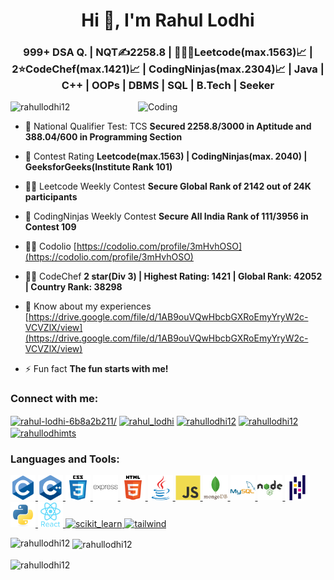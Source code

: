 <h1 align="center">Hi 👋, I'm Rahul Lodhi</h1>
<h3 align="center">999+ DSA Q. | NQT✍2258.8 | 👨🏻‍💻Leetcode(max.1563)📈 | 2⭐CodeChef(max.1421)📈 | CodingNinjas(max.2304)📈 | Java | C++ | OOPs | DBMS | SQL | B.Tech | Seeker</h3>

<img align="right" alt="Coding" width="300" src="https://cdn.dribbble.com/users/1162077/screenshots/3848914/programmer.gif">

<p align="left"> <img src="https://komarev.com/ghpvc/?username=rahullodhi12&label=Profile%20views&color=0e75b6&style=flat" alt="rahullodhi12" /> </p>

- 📝 National Qualifier Test: TCS **Secured 2258.8/3000 in Aptitude and 388.04/600 in Programming Section**

- 🌱 Contest Rating **Leetcode(max.1563) | CodingNinjas(max. 2040) | GeeksforGeeks(Institute Rank 101)**

- 👨‍💻 Leetcode Weekly Contest **Secure Global Rank of 2142 out of 24K participants**

- 🤝 CodingNinjas Weekly Contest **Secure All India Rank of 111/3956 in Contest 109**

- 👨‍💻 Codolio [https://codolio.com/profile/3mHvhOSO](https://codolio.com/profile/3mHvhOSO)

- 👨‍💻 CodeChef **2 star(Div 3) | Highest Rating: 1421 | Global Rank: 42052 | Country Rank: 38298**

- 📄 Know about my experiences [https://drive.google.com/file/d/1AB9ouVQwHbcbGXRoEmyYryW2c-VCVZlX/view](https://drive.google.com/file/d/1AB9ouVQwHbcbGXRoEmyYryW2c-VCVZlX/view)

- ⚡ Fun fact **The fun starts with me!**

<h3 align="left">Connect with me:</h3>
<p align="left">
<a href="https://linkedin.com/in/rahul-lodhi-6b8a2b211/" target="blank"><img align="center" src="https://raw.githubusercontent.com/rahuldkjain/github-profile-readme-generator/master/src/images/icons/Social/linked-in-alt.svg" alt="rahul-lodhi-6b8a2b211/" height="30" width="40" /></a>
<a href="https://www.codechef.com/users/rahul_lodhi" target="blank"><img align="center" src="https://cdn.jsdelivr.net/npm/simple-icons@3.1.0/icons/codechef.svg" alt="rahul_lodhi" height="30" width="40" /></a>
<a href="https://codeforces.com/profile/rahullodhi12" target="blank"><img align="center" src="https://raw.githubusercontent.com/rahuldkjain/github-profile-readme-generator/master/src/images/icons/Social/codeforces.svg" alt="rahullodhi12" height="30" width="40" /></a>
<a href="https://www.leetcode.com/rahullodhi12" target="blank"><img align="center" src="https://raw.githubusercontent.com/rahuldkjain/github-profile-readme-generator/master/src/images/icons/Social/leet-code.svg" alt="rahullodhi12" height="30" width="40" /></a>
<a href="https://auth.geeksforgeeks.org/user/rahullodhimts" target="blank"><img align="center" src="https://raw.githubusercontent.com/rahuldkjain/github-profile-readme-generator/master/src/images/icons/Social/geeks-for-geeks.svg" alt="rahullodhimts" height="30" width="40" /></a>
</p>

<h3 align="left">Languages and Tools:</h3>
<p align="left"> <a href="https://www.cprogramming.com/" target="_blank" rel="noreferrer"> <img src="https://raw.githubusercontent.com/devicons/devicon/master/icons/c/c-original.svg" alt="c" width="40" height="40"/> </a> <a href="https://www.w3schools.com/cpp/" target="_blank" rel="noreferrer"> <img src="https://raw.githubusercontent.com/devicons/devicon/master/icons/cplusplus/cplusplus-original.svg" alt="cplusplus" width="40" height="40"/> </a> <a href="https://www.w3schools.com/css/" target="_blank" rel="noreferrer"> <img src="https://raw.githubusercontent.com/devicons/devicon/master/icons/css3/css3-original-wordmark.svg" alt="css3" width="40" height="40"/> </a> <a href="https://expressjs.com" target="_blank" rel="noreferrer"> <img src="https://raw.githubusercontent.com/devicons/devicon/master/icons/express/express-original-wordmark.svg" alt="express" width="40" height="40"/> </a> <a href="https://www.w3.org/html/" target="_blank" rel="noreferrer"> <img src="https://raw.githubusercontent.com/devicons/devicon/master/icons/html5/html5-original-wordmark.svg" alt="html5" width="40" height="40"/> </a> <a href="https://www.java.com" target="_blank" rel="noreferrer"> <img src="https://raw.githubusercontent.com/devicons/devicon/master/icons/java/java-original.svg" alt="java" width="40" height="40"/> </a> <a href="https://developer.mozilla.org/en-US/docs/Web/JavaScript" target="_blank" rel="noreferrer"> <img src="https://raw.githubusercontent.com/devicons/devicon/master/icons/javascript/javascript-original.svg" alt="javascript" width="40" height="40"/> </a> <a href="https://www.mongodb.com/" target="_blank" rel="noreferrer"> <img src="https://raw.githubusercontent.com/devicons/devicon/master/icons/mongodb/mongodb-original-wordmark.svg" alt="mongodb" width="40" height="40"/> </a> <a href="https://www.mysql.com/" target="_blank" rel="noreferrer"> <img src="https://raw.githubusercontent.com/devicons/devicon/master/icons/mysql/mysql-original-wordmark.svg" alt="mysql" width="40" height="40"/> </a> <a href="https://nodejs.org" target="_blank" rel="noreferrer"> <img src="https://raw.githubusercontent.com/devicons/devicon/master/icons/nodejs/nodejs-original-wordmark.svg" alt="nodejs" width="40" height="40"/> </a> <a href="https://pandas.pydata.org/" target="_blank" rel="noreferrer"> <img src="https://raw.githubusercontent.com/devicons/devicon/2ae2a900d2f041da66e950e4d48052658d850630/icons/pandas/pandas-original.svg" alt="pandas" width="40" height="40"/> </a> <a href="https://www.python.org" target="_blank" rel="noreferrer"> <img src="https://raw.githubusercontent.com/devicons/devicon/master/icons/python/python-original.svg" alt="python" width="40" height="40"/> </a> <a href="https://reactjs.org/" target="_blank" rel="noreferrer"> <img src="https://raw.githubusercontent.com/devicons/devicon/master/icons/react/react-original-wordmark.svg" alt="react" width="40" height="40"/> </a> <a href="https://scikit-learn.org/" target="_blank" rel="noreferrer"> <img src="https://upload.wikimedia.org/wikipedia/commons/0/05/Scikit_learn_logo_small.svg" alt="scikit_learn" width="40" height="40"/> </a> <a href="https://tailwindcss.com/" target="_blank" rel="noreferrer"> <img src="https://www.vectorlogo.zone/logos/tailwindcss/tailwindcss-icon.svg" alt="tailwind" width="40" height="40"/> </a> </p>

<p><img align="left" src="https://github-readme-stats.vercel.app/api/top-langs?username=rahullodhi12&show_icons=true&locale=en&layout=compact" alt="rahullodhi12" /></p>

<p>&nbsp;<img align="center" src="https://github-readme-stats.vercel.app/api?username=rahullodhi12&show_icons=true&locale=en" alt="rahullodhi12" /></p>

<p><img align="center" src="https://github-readme-streak-stats.herokuapp.com/?user=rahullodhi12&" alt="rahullodhi12" /></p>
